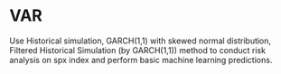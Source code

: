 # VAR

Use Historical simulation, GARCH(1,1) with skewed normal distribution, Filtered Historical Simulation (by GARCH(1,1)) method to conduct risk analysis on spx index and perform basic machine learning predictions.
